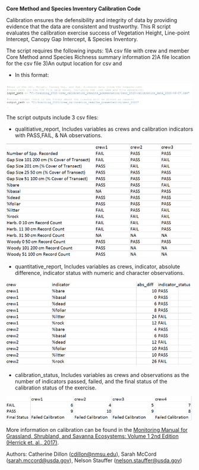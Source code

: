 **Core Method and Species Inventory Calibration Code**

Calibration ensures the defensibility and integrity of data by providing evidence that the data are consistent and trustworthy. This R script evaluates the calibration exercise success of Vegetation Height, Line-point Intercept, Canopy Gap Intercept, & Species Inventory. 

The script requires the following inputs:
1)A csv file with crew and member Core Method annd Species Richness summary information
2)A file location for the csv file
3)An output location for csv and 
- In this format: 
 <img src="https://github.com/cedillon/training_calibration_code/blob/master/input_screenshot.PNG" alt="File Dir." width="500"/>

The script outputs include 3 csv files:
- qualitiative_report, Includes variables as crews and calibration indicators with PASS,FAIL, & NA observations.
<img src="https://github.com/cedillon/training_calibration_code/blob/master/qualitative_report_example.PNG" alt= "Qual." width="500"/>

- quantitative_report, Includes variables as crews, indicator, absolute difference, indicator status with numeric and character observations.
<img src="https://github.com/cedillon/training_calibration_code/blob/master/quantitative_report_example.PNG" alt= "Quant." width="500"/>

- calibration_status, Includes variables as crews and observations as the number of indicators passed, failed, and the final status of the calibration status of the exercise.
<img src="https://github.com/cedillon/training_calibration_code/blob/master/calibration_status_example.PNG" alt= "Status" width="500"/>



More information on calibration can be found in the [Monitoring Manual for Grassland, Shrubland, and Savanna Ecosystems: Volume 1 2nd Edition (Herrick et. al., 2017)](https://www.landscapetoolbox.org/manuals/monitoring-manual/). 

Authors: Catherine Dillon (cdillon@nmsu.edu), Sarah McCord (sarah.mccord@usda.gov), Nelson Stauffer (nelson.stauffer@usda.gov)

